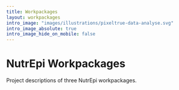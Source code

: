 ```yaml
---
title: Workpackages
layout: workpackages
intro_image: "images/illustrations/pixeltrue-data-analyse.svg"
intro_image_absolute: true
intro_image_hide_on_mobile: false
---
```


# NutrEpi Workpackages

Project descriptions of three NutrEpi workpackages.
